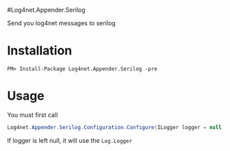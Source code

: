 #Log4net.Appender.Serilog

Send you log4net messages to serilog

# Installation
```
PM> Install-Package Log4net.Appender.Serilog -pre
```

# Usage

You must first call 
```csharp
Log4net.Appender.Serilog.Configuration.Configure(ILogger logger = null);
```
If logger is left null, it will use the `Log.Logger`


